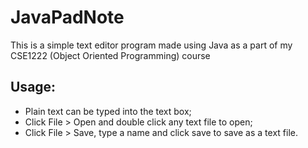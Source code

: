 # JavaPadNote
This is a simple text editor program made using Java as a part of my CSE1222 (Object Oriented Programming) course

## Usage:
* Plain text can be typed into the text box;
* Click File > Open and double click any text file to open;
* Click File > Save, type a name and click save to save as a text file.
